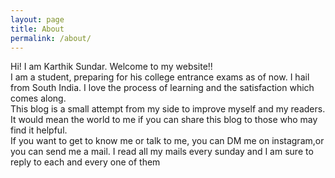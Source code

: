 ```yaml
---
layout: page
title: About
permalink: /about/
---
```


Hi! I am Karthik Sundar. Welcome to my website!!<br>
I am a student, preparing for his college entrance exams as of now. I hail from South India. I love the process of learning and the satisfaction which comes along.<br>
This blog is a small attempt from my side to improve myself and my readers. It would mean the world to me if you can share this blog to those who may find it helpful.<br>
If you want to get to know me or talk to me, you can DM me on instagram,or
you can send me a mail. I read all my mails every sunday and I am sure to reply to each
and every one of them

